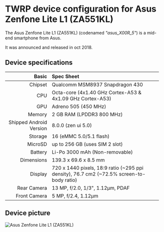 TWRP device configuration for Asus Zenfone Lite L1 (ZA551KL)
=============================

The Asus Zenfone Lite L1 (ZA551KL) (codenamed _"asus_X00R_5"_) is a mid-end smartphone from Asus.

It was announced and released in oct 2018.

## Device specifications

Basic   | Spec Sheet
-------:|:-------------------------
Chipset | Qualcomm MSM8937 Snapdragon 430
CPU     | Octa-core (4x1.40 GHz Cortex-A53 & 4x1.09 GHz Cortex-A53)
GPU     | Adreno 505 (450 MHz)
Memory  | 2 GB RAM (LPDDR3 800 MHz)
Shipped Android Version | 8.0.0 (zen ui 5.0)
Storage | 16 (eMMC 5.0/5.1 flash)
MicroSD | up to 256 GB (uses SIM 2 slot)
Battery | Li-Po 3000 mAh (Non-removable)
Dimensions | 139.3 x 69.6 x 8.5 mm
Display | 720 x 1440 pixels, 18:9 ratio (~295 ppi density), 76.7 cm2 (~72.5% screen-to-body ratio)
Rear Camera  | 13 MP, f/2.0, 1/3", 1.12µm, PDAF
Front Camera | 5 MP, f/2.4, 1.12µm

## Device picture

![Asus Zenfone Lite L1 (ZA551KL)](https://cdn2.gsmarena.com/vv/pics/asus/asus-zenfone-lite-l1-za551kl-4g022in-2.jpg "Asus Zenfone Lite L1")
